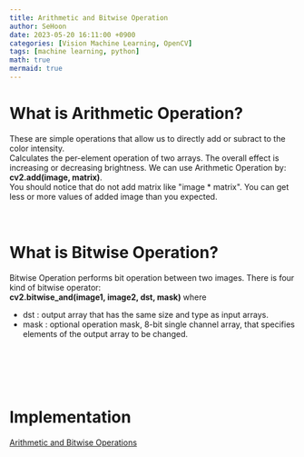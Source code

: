 ```yaml
---
title: Arithmetic and Bitwise Operation
author: SeHoon
date: 2023-05-20 16:11:00 +0900
categories: [Vision Machine Learning, OpenCV]
tags: [machine learning, python]
math: true
mermaid: true
---
```


# What is Arithmetic Operation?

These are simple operations that allow us to directly add or subract to the color intensity.<br>
Calculates the per-element operation of two arrays. The overall effect is increasing or decreasing brightness. We can use Arithmetic Operation by:
**cv2.add(image, matrix)**.<br>
You should notice that do not add matrix like "image * matrix". You can get less or more values of added image than you expected.
<br><br><br>

# What is Bitwise Operation?
Bitwise Operation performs bit operation between two images. There is four kind of bitwise operator:<br>
**cv2.bitwise_and(image1, image2, dst, mask)** where<br>

+ dst : output array that has the same size and type as input arrays.
+ mask : optional operation mask, 8-bit single channel array, that specifies elements of the output array to be changed.


<br><br><br><br>

# Implementation

[Arithmetic and Bitwise Operations](https://github.com/csh970605/Modern_Computer_Vision/blob/main/OpenCV/7.%20Arithmetic%20and%20Bitwise%20Operations.ipynb)
